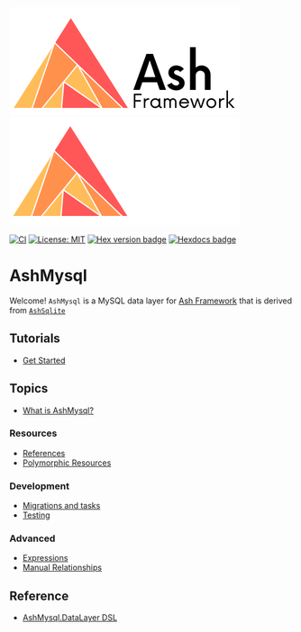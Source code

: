 ![Logo](https://github.com/ash-project/ash/blob/main/logos/cropped-for-header-black-text.png?raw=true#gh-light-mode-only)
![Logo](https://github.com/ash-project/ash/blob/main/logos/cropped-for-header-white-text.png?raw=true#gh-dark-mojde-only)

[![CI](https://github.com/ash-project/ash_mysql/actions/workflows/elixir.yml/badge.svg)](https://github.com/ash-project/ash_mysql/actions/workflows/elixir.yml)
[![License: MIT](https://img.shields.io/badge/License-MIT-yellow.svg)](https://opensource.org/licenses/MIT)
[![Hex version badge](https://img.shields.io/hexpm/v/ash_mysql.svg)](https://hex.pm/packages/ash_mysql)
[![Hexdocs badge](https://img.shields.io/badge/docs-hexdocs-purple)](https://hexdocs.pm/ash_mysql)

# AshMysql

Welcome! `AshMysql` is a MySQL data layer for [Ash Framework](https://hexdocs.pm/ash)
that is derived from [`AshSqlite`](https://hex.pm/packages/ash_sqlite)

## Tutorials

- [Get Started](documentation/tutorials/getting-started-with-ash-mysql.md)

## Topics

- [What is AshMysql?](documentation/topics/about-ash-mysql/what-is-ash-mysql.md)

### Resources

- [References](documentation/topics/resources/references.md)
- [Polymorphic Resources](documentation/topics/resources/polymorphic-resources.md)

### Development

- [Migrations and tasks](documentation/topics/development/migrations-and-tasks.md)
- [Testing](documentation/topics/development/testing.md)

### Advanced

- [Expressions](documentation/topics/advanced/expressions.md)
- [Manual Relationships](documentation/topics/advanced/manual-relationships.md)

## Reference

- [AshMysql.DataLayer DSL](documentation/dsls/DSL:-AshMysql.DataLayer.md)
